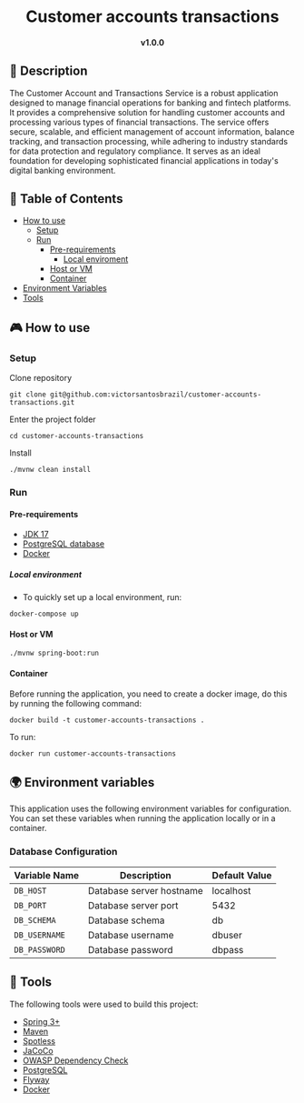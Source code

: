 <h1 align="center">
Customer accounts transactions
</h1>

<h4 align="center">
v1.0.0
</h4>

## 📰 Description
The Customer Account and Transactions Service is a robust application designed to manage financial 
operations for banking and fintech platforms. It provides a comprehensive solution for handling 
customer accounts and processing various types of financial transactions. The service offers secure,
scalable, and efficient management of account information, balance tracking, and transaction processing,
while adhering to industry standards for data protection and regulatory compliance. It serves as an ideal 
foundation for developing sophisticated financial applications in today's digital banking environment.

##  📔 Table of Contents
<!--ts-->
   * [How to use](#-how-to-use)
      * [Setup](#setup)
      * [Run](#run)
        * [Pre-requirements](#pre-requirements)
          * [Local enviroment](#local-environment)
        * [Host or VM](#host-or-vm)
        * [Container](#container)
   * [Environment Variables](#-environment-variables)
   * [Tools](#-tools)
<!--te-->

## 🎮 How to use

###  Setup

Clone repository
```
git clone git@github.com:victorsantosbrazil/customer-accounts-transactions.git
```

Enter the project folder
```
cd customer-accounts-transactions
```

Install
```
./mvnw clean install
```

### Run

#### Pre-requirements
* [JDK 17](https://www.oracle.com/java/technologies/javase/jdk17-archive-downloads.html)
* [PostgreSQL database](https://www.postgresql.org/download/)
* [Docker](https://docs.docker.com/engine/install/)

##### Local environment
* To quickly set up a local environment, run:
```
docker-compose up
```

#### Host or VM
```
./mvnw spring-boot:run
```

#### Container

Before running the application, you need to create a docker image, do this by running the following command:
```
docker build -t customer-accounts-transactions .
```

To run:
```
docker run customer-accounts-transactions
```
#### 

## 🌍 Environment variables
This application uses the following environment variables for configuration. You can set these variables when running 
the application locally or in a container.

### Database Configuration

| Variable Name | Description              | Default Value |
|---------------|--------------------------|---------------|
| `DB_HOST`     | Database server hostname | localhost     |
| `DB_PORT`     | Database server port     | 5432          |
| `DB_SCHEMA`   | Database schema          | db            |
| `DB_USERNAME` | Database username        | dbuser        |
| `DB_PASSWORD` | Database password        | dbpass        |

## 🔨 Tools

The following tools were used to build this project:

* [Spring 3+](https://spring.io/) 
* [Maven](https://maven.apache.org/) 
* [Spotless](https://github.com/diffplug/spotless/tree/main/plugin-maven) 
* [JaCoCo](https://github.com/jacoco/jacoco)
* [OWASP Dependency Check](https://jeremylong.github.io/DependencyCheck/dependency-check-maven/)
* [PostgreSQL](https://www.postgresql.org/) 
* [Flyway](https://www.red-gate.com/products/flyway/community/) 
* [Docker](https://www.docker.com/)
